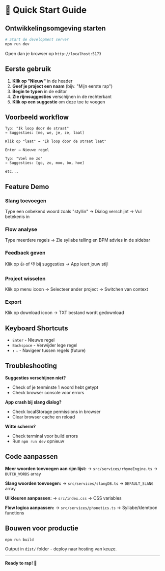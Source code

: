 # 🚀 Quick Start Guide

## Ontwikkelingsomgeving starten

```bash
# Start de development server
npm run dev
```

Open dan je browser op `http://localhost:5173`

## Eerste gebruik

1. **Klik op "Nieuw"** in de header
2. **Geef je project een naam** (bijv. "Mijn eerste rap")
3. **Begin te typen** in de editor
4. **Zie rijmsuggesties** verschijnen in de rechterkant
5. **Klik op een suggestie** om deze toe te voegen

## Voorbeeld workflow

```
Typ: "Ik loop door de straat"
→ Suggesties: [me, we, je, ze, laat]

Klik op "laat" → "Ik loop door de straat laat"

Enter → Nieuwe regel

Typ: "Voel me zo"
→ Suggesties: [go, zo, moo, bo, hoe]

etc...
```

## Feature Demo

### Slang toevoegen
Type een onbekend woord zoals "styllin" → Dialog verschijnt → Vul betekenis in

### Flow analyse
Type meerdere regels → Zie syllabe telling en BPM advies in de sidebar

### Feedback geven
Klik op 👍 of 👎 bij suggesties → App leert jouw stijl

### Project wisselen
Klik op menu icoon → Selecteer ander project → Switchen van context

### Export
Klik op download icoon → TXT bestand wordt gedownload

## Keyboard Shortcuts

- `Enter` - Nieuwe regel
- `Backspace` - Verwijder lege regel
- `↑` `↓` - Navigeer tussen regels (future)

## Troubleshooting

**Suggesties verschijnen niet?**
- Check of je tenminste 1 woord hebt getypt
- Check browser console voor errors

**App crash bij slang dialog?**
- Check localStorage permissions in browser
- Clear browser cache en reload

**Witte scherm?**
- Check terminal voor build errors
- Run `npm run dev` opnieuw

## Code aanpassen

**Meer woorden toevoegen aan rijm lijst:**
→ `src/services/rhymeEngine.ts` → `DUTCH_WORDS` array

**Slang woorden toevoegen:**
→ `src/services/slangDB.ts` → `DEFAULT_SLANG` array

**UI kleuren aanpassen:**
→ `src/index.css` → CSS variables

**Flow logica aanpassen:**
→ `src/services/phonetics.ts` → Syllabe/klemtoon functions

## Bouwen voor productie

```bash
npm run build
```

Output in `dist/` folder - deploy naar hosting van keuze.

---

**Ready to rap! 🎤**

